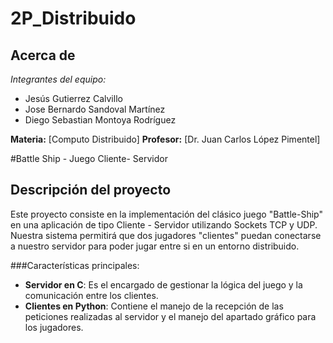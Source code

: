 # 2P_Distribuido

## Acerca de
**Integrantes del equipo*:*
- Jesús Gutierrez Calvillo
- Jose Bernardo Sandoval Martínez
- Diego Sebastian Montoya Rodríguez

**Materia:** [Computo Distribuido]
**Profesor:** [Dr. Juan Carlos López Pimentel]


#Battle Ship -  Juego Cliente- Servidor
## Descripción del proyecto
Este proyecto consiste en la implementación del clásico juego "Battle-Ship" en una aplicación de tipo Cliente - Servidor utilizando Sockets TCP y UDP. Nuestra sistema permitirá que dos jugadores "clientes" puedan conectarse a nuestro servidor para poder jugar entre si en un entorno distribuido.

###Características principales:
- **Servidor en C**: Es el encargado de gestionar la lógica del juego y la comunicación entre los clientes.
- **Clientes en Python**: Contiene el manejo de la recepción de las peticiones realizadas al servidor y el manejo del apartado gráfico para los jugadores.
